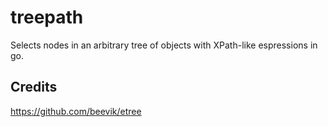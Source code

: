 # treepath
Selects nodes in an arbitrary tree of objects with XPath-like espressions in go.

## Credits
https://github.com/beevik/etree
